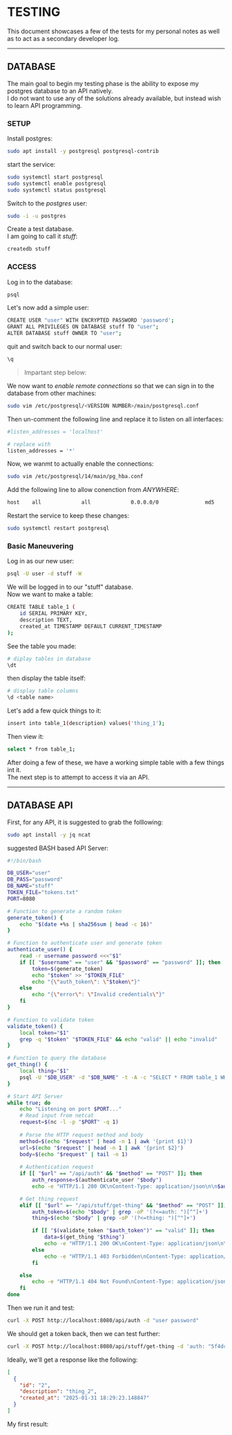 # TESTING
This document showcases a few of the tests for my personal notes as well as to act as a secondary developer log.

---
## DATABASE
The main goal to begin my testing phase is the ability to expose my postgres database to an API natively.\
I do not want to use any of the solutions already available, but instead wish to learn API programming.

### SETUP
Install postgres:
```Bash
sudo apt install -y postgresql postgresql-contrib
```
start the service:
```Bash
sudo systemctl start postgresql
sudo systemctl enable postgresql
sudo systemctl status postgresql
```
Switch to the *postgres* user:
```Bash
sudo -i -u postgres
```
Create a test database.\
I am going to call it *stuff*:
```Bash
createdb stuff
```

### ACCESS
Log in to the database:
```Bash
psql
```
Let's now add a simple user:
```Bash
CREATE USER "user" WITH ENCRYPTED PASSWORD 'password';
GRANT ALL PRIVILEGES ON DATABASE stuff TO "user";
ALTER DATABASE stuff OWNER TO "user";
```
quit and switch back to our normal user:
```Bash
\q
```

> Impartant step below:

We now want to *enable remote connections* so that we can sign in to the database from other machines:
```Bash
sudo vim /etc/postgresql/<VERSION NUMBER>/main/postgresql.conf
```
Then un-comment the following line and replace it to listen on all interfaces:
```Bash
#listen_addresses = 'localhost'

# replace with
listen_addresses = '*'
```
Now, we wanmt to actually enable the connections:
```Bash
sudo vim /etc/postgresql/14/main/pg_hba.conf
```
Add the following line to allow conenction from *ANYWHERE*:
```Bash
host    all             all             0.0.0.0/0               md5
```

Restart the service to keep these changes:
```Bash
sudo systemctl restart postgresql
```
### Basic Maneuvering
Log in as our new user:
```Bash
psql -U user -d stuff -W
```
We will be logged in to our "stuff" database.\
Now we want to make a table:
```Bash
CREATE TABLE table_1 (
    id SERIAL PRIMARY KEY,
    description TEXT,
    created_at TIMESTAMP DEFAULT CURRENT_TIMESTAMP
);
```
See the table you made:
```Bash
# diplay tables in database
\dt
```
then display the table itself:
```Bash
# display table columns
\d <table name>
```
Let's add a few quick things to it:
```Bash
insert into table_1(description) values('thing_1');
```
Then view it:
```Bash
select * from table_1;
```
After doing a few of these, we have a working simple table with a few things int it.\
The next step is to attempt to access it via an API.

---
## DATABASE API
First, for any API, it is suggested to grab the folllowing:
```Bash
sudo apt install -y jq ncat
```
suggested BASH based API Server:
```Bash
#!/bin/bash

DB_USER="user"
DB_PASS="password"
DB_NAME="stuff"
TOKEN_FILE="tokens.txt"
PORT=8080

# Function to generate a random token
generate_token() {
    echo "$(date +%s | sha256sum | head -c 16)"
}

# Function to authenticate user and generate token
authenticate_user() {
    read -r username password <<<"$1"
    if [[ "$username" == "user" && "$password" == "password" ]]; then
        token=$(generate_token)
        echo "$token" >> "$TOKEN_FILE"
        echo "{\"auth_token\": \"$token\"}"
    else
        echo "{\"error\": \"Invalid credentials\"}"
    fi
}

# Function to validate token
validate_token() {
    local token="$1"
    grep -q "$token" "$TOKEN_FILE" && echo "valid" || echo "invalid"
}

# Function to query the database
get_thing() {
    local thing="$1"
    psql -U "$DB_USER" -d "$DB_NAME" -t -A -c "SELECT * FROM table_1 WHERE description='$thing'" | jq -R -s 'split("\n")[:-1] | map(split("|") | {id: .[0], description: .[1], created_at: .[2]})'
}

# Start API Server
while true; do
    echo "Listening on port $PORT..."
    # Read input from netcat
    request=$(nc -l -p "$PORT" -q 1)
    
    # Parse the HTTP request method and body
    method=$(echo "$request" | head -n 1 | awk '{print $1}')
    url=$(echo "$request" | head -n 1 | awk '{print $2}')
    body=$(echo "$request" | tail -n 1)
    
    # Authentication request
    if [[ "$url" == "/api/auth" && "$method" == "POST" ]]; then
        auth_response=$(authenticate_user "$body")
        echo -e "HTTP/1.1 200 OK\nContent-Type: application/json\n\n$auth_response"

    # Get thing request
    elif [[ "$url" =~ "/api/stuff/get-thing" && "$method" == "POST" ]]; then
        auth_token=$(echo "$body" | grep -oP '(?<=auth: ")[^"]+')
        thing=$(echo "$body" | grep -oP '(?<=thing: ")[^"]+')

        if [[ "$(validate_token "$auth_token")" == "valid" ]]; then
            data=$(get_thing "$thing")
            echo -e "HTTP/1.1 200 OK\nContent-Type: application/json\n\n$data"
        else
            echo -e "HTTP/1.1 403 Forbidden\nContent-Type: application/json\n\n{\"error\": \"Invalid token\"}"
        fi

    else
        echo -e "HTTP/1.1 404 Not Found\nContent-Type: application/json\n\n{\"error\": \"Invalid endpoint\"}"
    fi
done
```
Then we run it and test:
```Bash
curl -X POST http://localhost:8080/api/auth -d "user password"
```
We should get a token back, then we can test further:
```Bash
curl -X POST http://localhost:8080/api/stuff/get-thing -d 'auth: "5f4dcc3b5aa765d6" thing: "thing_2"'
```
Ideally, we'll get a response like the following:
```JSON
[
  {
    "id": "2",
    "description": "thing_2",
    "created_at": "2025-01-31 18:29:23.148847"
  }
]
```

My first result: 




















